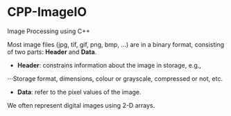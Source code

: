# CPP-ImageIO
 Image Processing using C++

 Most image files (jpg, tif, gif, png, bmp, ...) are in a binary format, consisting of two parts: **Header** and **Data**.

 * **Header**: constrains information about the image in storage, e.g.,

 ⋅⋅⋅Storage format, dimensions, colour or grayscale, compressed or not, etc.

 * **Data**: refer to the pixel values of the image.

 We often represent digital images using 2-D arrays.